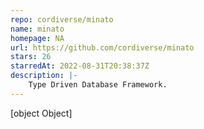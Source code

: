 ```yaml
---
repo: cordiverse/minato
name: minato
homepage: NA
url: https://github.com/cordiverse/minato
stars: 26
starredAt: 2022-08-31T20:38:37Z
description: |-
    Type Driven Database Framework.
---
```


[object Object]
